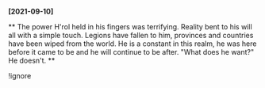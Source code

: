 **[2021-09-10]**

**
The power H'rol held in his fingers was terrifying. Reality bent to his will all with a simple touch. Legions have fallen to him, provinces and countries have been wiped from the world. He is a constant in this realm, he was here before it came to be and he will continue to be after. 
"What does he want?"
He doesn't.
**

!ignore